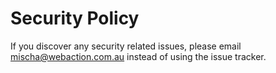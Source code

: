 # Security Policy

If you discover any security related issues, please email mischa@webaction.com.au instead of using the issue tracker.
